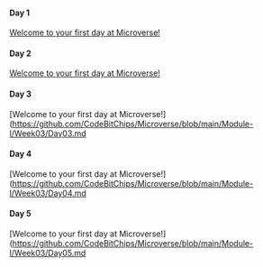 #### Day 1
[Welcome to your first day at Microverse!](https://github.com/CodeBitChips/Microverse/blob/main/Module-I/Week03/Day01.md)

#### Day 2
[Welcome to your first day at Microverse!](https://github.com/CodeBitChips/Microverse/blob/main/Module-I/Week03/Day02.md)

#### Day 3
[Welcome to your first day at Microverse!](https://github.com/CodeBitChips/Microverse/blob/main/Module-I/Week03/Day03.md

#### Day 4
[Welcome to your first day at Microverse!](https://github.com/CodeBitChips/Microverse/blob/main/Module-I/Week03/Day04.md

#### Day 5
[Welcome to your first day at Microverse!](https://github.com/CodeBitChips/Microverse/blob/main/Module-I/Week03/Day05.md